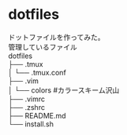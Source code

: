 dotfiles
===============
ドットファイルを作ってみた。  
管理しているファイル  
dotfiles  
├── .tmux  
│      └── .tmux.conf  
├── .vim  
│      └── colors #カラースキーム沢山  
├── .vimrc   
├── .zshrc   
├── README.md   
└── install.sh
